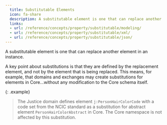 ```yaml
---
  title: Substitutable Elements
  icon: fa-share
  description: A substitutable element is one that can replace another element in an instance.
  links:
  - url: /reference/concepts/property/substitutable/modeling/
  - url: /reference/concepts/property/substitutable/xml/
  - url: /reference/concepts/property/substitutable/json/
---
```


A substitutable element is one that can replace another element in an instance.

A key point about substitutions is that they are defined by the replacement element, and not by the element that is being replaced.  This means, for example, that domains and exchanges may create substitutions for elements in Core...without any modification to the Core schema itself.

{: .example}
> The Justice domain defines element `j:PersonHairColorCode` with a code set from the NCIC standard as a substitution for abstract element `PersonHairColorAbstract` in Core.  The Core namespace is not affected by this substitution.

<!--more-->